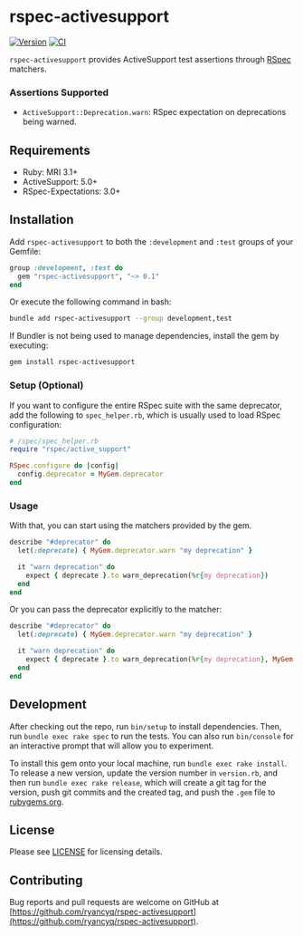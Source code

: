 # rspec-activesupport

[![Version][rubygems_badge]][rubygems]
[![CI][ci_badge]][ci_workflows]

`rspec-activesupport` provides ActiveSupport test assertions through [RSpec][rspec] matchers.

### Assertions Supported

- `ActiveSupport::Deprecation.warn`: RSpec expectation on deprecations being warned.

## Requirements

- Ruby: MRI 3.1+
- ActiveSupport: 5.0+
- RSpec-Expectations: 3.0+

## Installation

Add `rspec-activesupport` to both the `:development` and `:test` groups of your Gemfile:
```rb
group :development, :test do
  gem "rspec-activesupport", "~> 0.1"
end
```

Or execute the following command in bash:
```sh
bundle add rspec-activesupport --group development,test 
```

If Bundler is not being used to manage dependencies, install the gem by executing:
```sh
gem install rspec-activesupport
```

### Setup (Optional)

If you want to configure the entire RSpec suite with the same deprecator, add the following to `spec_helper.rb`, which is usually used to load RSpec configuration:
```rb
# /spec/spec_helper.rb
require "rspec/active_support"

RSpec.configure do |config|
  config.deprecator = MyGem.deprecator
end
```

### Usage

With that, you can start using the matchers provided by the gem.

```rb
describe "#deprecator" do
  let(:deprecate) { MyGem.deprecator.warn "my deprecation" }

  it "warn deprecation" do
    expect { deprecate }.to warn_deprecation(%r{my deprecation})
  end
end
```

Or you can pass the deprecator explicitly to the matcher:
```rb
describe "#deprecator" do
  let(:deprecate) { MyGem.deprecator.warn "my deprecation" }

  it "warn deprecation" do
    expect { deprecate }.to warn_deprecation(%r{my deprecation}, MyGem.deprecator)
  end
end
```

## Development

After checking out the repo, run `bin/setup` to install dependencies. Then, run `bundle exec rake spec` to run the tests. You can also run `bin/console` for an interactive prompt that will allow you to experiment.

To install this gem onto your local machine, run `bundle exec rake install`. To release a new version, update the version number in `version.rb`, and then run `bundle exec rake release`, which will create a git tag for the version, push git commits and the created tag, and push the `.gem` file to [rubygems.org](https://rubygems.org).

## License
Please see [LICENSE](https://github.com/ryancyq/rspec-activesupport/blob/main/LICENSE) for licensing details.

## Contributing

Bug reports and pull requests are welcome on GitHub at [https://github.com/ryancyq/rspec-activesupport](https://github.com/ryancyq/rspec-activesupport).

[rubygems_badge]: https://img.shields.io/gem/v/rspec-activesupport.svg
[rubygems]: https://rubygems.org/gems/rspec-activesupport
[ci_badge]: https://github.com/ryancyq/rspec-activesupport/actions/workflows/build.yml/badge.svg
[ci_workflows]: https://github.com/ryancyq/rspec-activesupport/actions/workflows/build.yml
[rspec]: https://rspec.info/